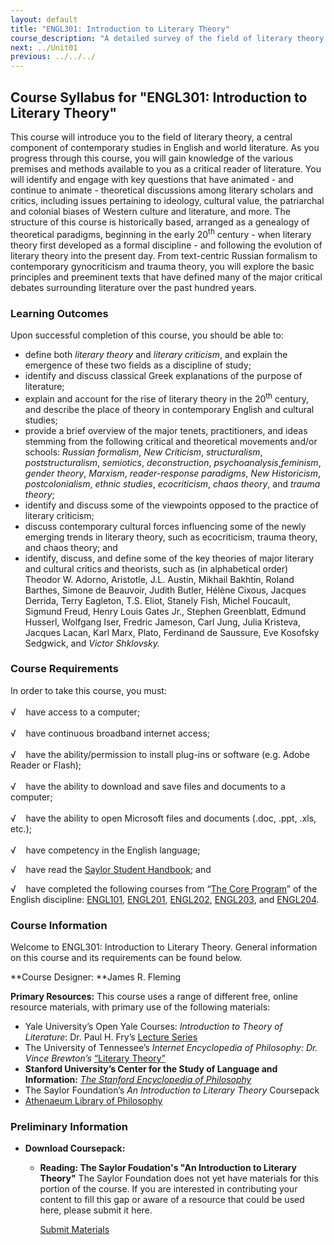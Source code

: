 ```yaml
---
layout: default
title: "ENGL301: Introduction to Literary Theory"
course_description: "A detailed survey of the field of literary theory. Examines and explicates a wide-range of literary theories, including formalism, psychoanalytic theory, Marxist theory, feminist theory, queer theory, deconstruction, semiotics, and recent trends in literary theory."
next: ../Unit01
previous: ../../../
---
```

Course Syllabus for "ENGL301: Introduction to Literary Theory"
--------------------------------------------------------------

This course will introduce you to the field of literary theory, a
central component of contemporary studies in English and world
literature. As you progress through this course, you will gain knowledge
of the various premises and methods available to you as a critical
reader of literature. You will identify and engage with key questions
that have animated - and continue to animate - theoretical discussions
among literary scholars and critics, including issues pertaining to
ideology, cultural value, the patriarchal and colonial biases of Western
culture and literature, and more. The structure of this course is
historically based, arranged as a genealogy of theoretical paradigms,
beginning in the early 20<sup>th</sup> century - when literary theory
first developed as a formal discipline - and following the evolution of
literary theory into the present day. From text-centric Russian
formalism to contemporary gynocriticism and trauma theory, you will
explore the basic principles and preeminent texts that have defined many
of the major critical debates surrounding literature over the past
hundred years.

### Learning Outcomes

Upon successful completion of this course, you should be able to:

-   define both *literary theory* and *literary criticism*, and explain
    the emergence of these two fields as a discipline of study;
-   identify and discuss classical Greek explanations of the purpose of
    literature;
-   explain and account for the rise of literary theory in the
    20<sup>th</sup> century, and describe the place of theory in
    contemporary English and cultural studies;
-   provide a brief overview of the major tenets, practitioners, and
    ideas stemming from the following critical and theoretical movements
    and/or schools: *Russian formalism*, *New Criticism*,
    *structuralism*, *poststructuralism*, *semiotics*, *deconstruction*,
    *psychoanalysis*,*feminism*, *gender theory*, *Marxism*,
    *reader-response* *paradigms*, *New Historicism*, *postcolonialism*,
    *ethnic studies*, *ecocriticism*, *chaos theory*, and *trauma
    theory*;
-   identify and discuss some of the viewpoints opposed to the practice
    of literary criticism;
-   discuss contemporary cultural forces influencing some of the newly
    emerging trends in literary theory, such as ecocriticism, trauma
    theory, and chaos theory; and
-   identify, discuss, and define some of the key theories of major
    literary and cultural critics and theorists, such as (in
    alphabetical order) Theodor W. Adorno, Aristotle, J.L. Austin,
    Mikhail Bakhtin, Roland Barthes, Simone de Beauvoir, Judith Butler,
    Hélène Cixous, Jacques Derrida, Terry Eagleton, T.S. Eliot, Stanely
    Fish, Michel Foucault, Sigmund Freud, Henry Louis Gates Jr., Stephen
    Greenblatt, Edmund Husserl, Wolfgang Iser, Fredric Jameson, Carl
    Jung, Julia Kristeva, Jacques Lacan, Karl Marx, Plato, Ferdinand de
    Saussure, Eve Kosofsky Sedgwick, and *Victor Shklovsky.*

### Course Requirements

In order to take this course, you must:  
    
 √    have access to a computer;  
    
 √    have continuous broadband internet access;  
    
 √    have the ability/permission to install plug-ins or software (e.g.
Adobe Reader or Flash);  
    
 √    have the ability to download and save files and documents to a
computer;  
    
 √    have the ability to open Microsoft files and documents (.doc,
.ppt, .xls, etc.);  
    
 √    have competency in the English language;

√    have read the [Saylor Student
Handbook](http://www.saylor.org/site/wp-content/uploads/2012/05/Saylor-StudentHandbook.pdf);
and

√    have completed the following courses from “[The Core
Program](../../majors/english/)” of the English discipline:
[ENGL101](../../courses/engl101/), [ENGL201](../../courses/engl201/),
[ENGL202](../../courses/engl202/), [ENGL203](../../courses/engl203/),
and [ENGL204](../../courses/engl204/).

### Course Information

Welcome to ENGL301: Introduction to Literary Theory. General information
on this course and its requirements can be found below.

**Course Designer: **James R. Fleming  
  
 **Primary Resources:** This course uses a range of different free,
online resource materials, with primary use of the following
materials:  
  

-   Yale University’s Open Yale Courses: *Introduction to Theory of
    Literature*: Dr. Paul H. Fry’s [Lecture
    Series](http://oyc.yale.edu/english/engl-300)
-   The University of Tennessee’s *Internet Encyclopedia of
    Philosophy: Dr. Vince Brewton’s* [“Literary
    Theory”](http://www.iep.utm.edu/literary/#H1)
-   **Stanford University’s Center for the Study of Language and
    Information:** [*The Stanford Encyclopedia of
    Philosophy*](http://plato.stanford.edu/)
-   The Saylor Foundation’s *An Introduction to Literary Theory*
    Coursepack
-   [Athenaeum Library of
    Philosophy](http://evans-experientialism.freewebspace.com/study.htm)

### Preliminary Information

-   **Download Coursepack:**
    -   **Reading: The Saylor Foudation's "An Introduction to Literary
        Theory"**
        The Saylor Foundation does not yet have materials for this
        portion of the course. If you are interested in contributing
        your content to fill this gap or aware of a resource that could
        be used here, please submit it here.

        [Submit Materials](/contribute/)

